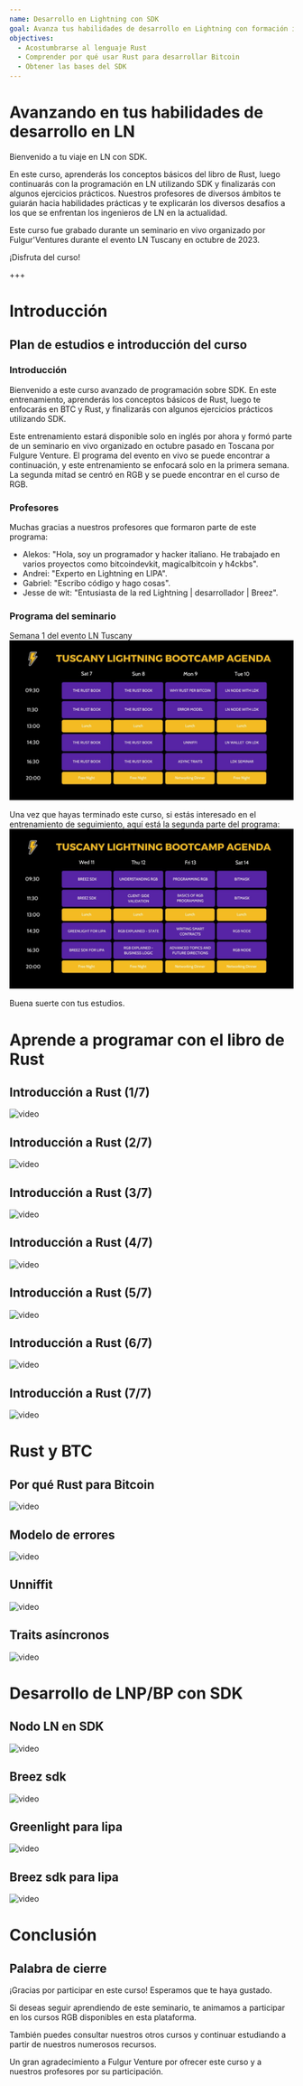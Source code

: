 ```yaml
---
name: Desarrollo en Lightning con SDK
goal: Avanza tus habilidades de desarrollo en Lightning con formación intermedia en Rust y SDK.
objectives:
  - Acostumbrarse al lenguaje Rust
  - Comprender por qué usar Rust para desarrollar Bitcoin
  - Obtener las bases del SDK
---
```


# Avanzando en tus habilidades de desarrollo en LN

Bienvenido a tu viaje en LN con SDK.

En este curso, aprenderás los conceptos básicos del libro de Rust, luego continuarás con la programación en LN utilizando SDK y finalizarás con algunos ejercicios prácticos. Nuestros profesores de diversos ámbitos te guiarán hacia habilidades prácticas y te explicarán los diversos desafíos a los que se enfrentan los ingenieros de LN en la actualidad.

Este curso fue grabado durante un seminario en vivo organizado por Fulgur'Ventures durante el evento LN Tuscany en octubre de 2023.

¡Disfruta del curso!

+++

# Introducción

## Plan de estudios e introducción del curso

### Introducción

Bienvenido a este curso avanzado de programación sobre SDK. En este entrenamiento, aprenderás los conceptos básicos de Rust, luego te enfocarás en BTC y Rust, y finalizarás con algunos ejercicios prácticos utilizando SDK.

Este entrenamiento estará disponible solo en inglés por ahora y formó parte de un seminario en vivo organizado en octubre pasado en Toscana por Fulgure Venture. El programa del evento en vivo se puede encontrar a continuación, y este entrenamiento se enfocará solo en la primera semana. La segunda mitad se centró en RGB y se puede encontrar en el curso de RGB.

### Profesores

Muchas gracias a nuestros profesores que formaron parte de este programa:

- Alekos: "Hola, soy un programador y hacker italiano. He trabajado en varios proyectos como bitcoindevkit, magicalbitcoin y h4ckbs".
- Andrei: "Experto en Lightning en LIPA".
- Gabriel: "Escribo código y hago cosas".
- Jesse de wit: "Entusiasta de la red Lightning | desarrollador | Breez".

### Programa del seminario

Semana 1 del evento LN Tuscany
![image](assets/1.jpg)

Una vez que hayas terminado este curso, si estás interesado en el entrenamiento de seguimiento, aquí está la segunda parte del programa:
![image](assets/2.jpg)

Buena suerte con tus estudios.

# Aprende a programar con el libro de Rust

## Introducción a Rust (1/7)

![video](https://www.youtube.com/watch?v=aZYhDXE_Gas)

## Introducción a Rust (2/7)

![video](https://youtu.be/Xm8eCv4LQPc)

## Introducción a Rust (3/7)

![video](https://youtu.be/R8NeHvHT0uc)

## Introducción a Rust (4/7)

![video](https://youtu.be/et8pKvYiO4c)

## Introducción a Rust (5/7)

![video](https://youtu.be/PxQkVmxOc40)

## Introducción a Rust (6/7)

![video](https://youtu.be/3C6hl9BW-Ho)

## Introducción a Rust (7/7)

![video](https://youtu.be/SBDcb_AauHM)

# Rust y BTC

## Por qué Rust para Bitcoin

![video](https://youtu.be/veLj2w6ulpc)

## Modelo de errores

![video](https://youtu.be/X3VKhLtKTRU)

## Unniffit

![video](https://youtu.be/zro9GQpJrH0)

## Traits asíncronos

![video](https://youtu.be/cz66eTfk0lw)

# Desarrollo de LNP/BP con SDK

## Nodo LN en SDK
![video](https://youtu.be/aEzpxuhLdeo)
## Breez sdk

![video](https://youtu.be/M3ad9BE6ovo)

## Greenlight para lipa

![video](https://youtu.be/gKiIPF4apeE)

## Breez sdk para lipa

![video](https://youtu.be/6VaIVvBKjLY)

# Conclusión

## Palabra de cierre

¡Gracias por participar en este curso! Esperamos que te haya gustado.

Si deseas seguir aprendiendo de este seminario, te animamos a participar en los cursos RGB disponibles en esta plataforma.

También puedes consultar nuestros otros cursos y continuar estudiando a partir de nuestros numerosos recursos.

Un gran agradecimiento a Fulgur Venture por ofrecer este curso y a nuestros profesores por su participación.
